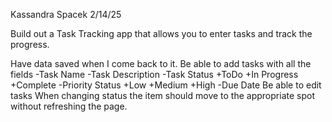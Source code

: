 Kassandra Spacek
2/14/25

Build out a Task Tracking app that allows you to enter tasks and track the progress.

Have data saved when I come back to it.
Be able to add tasks with all the fields
-Task Name
-Task Description
-Task Status
+ToDo
+In Progress
+Complete
-Priority Status
+Low
+Medium
+High
-Due Date
Be able to edit tasks
When changing status the item should move to the appropriate spot without refreshing the page.
